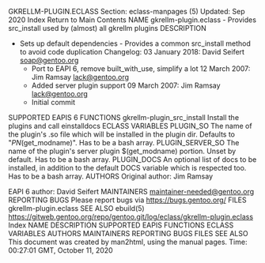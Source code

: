 GKRELLM-PLUGIN.ECLASS
Section: eclass-manpages (5)
Updated: Sep 2020
Index Return to Main Contents
NAME
gkrellm-plugin.eclass - Provides src_install used by (almost) all gkrellm plugins
DESCRIPTION
- Sets up default dependencies - Provides a common src_install method to avoid code duplication
Changelog:
  03 January 2018: David Seifert <soap@gentoo.org>
    - Port to EAPI 6, remove built_with_use, simplify a lot
  12 March 2007: Jim Ramsay <lack@gentoo.org>
    - Added server plugin support
  09 March 2007: Jim Ramsay <lack@gentoo.org>
    - Initial commit

SUPPORTED EAPIS
6
FUNCTIONS
gkrellm-plugin_src_install
Install the plugins and call einstalldocs
ECLASS VARIABLES
PLUGIN_SO
The name of the plugin's .so file which will be installed in the plugin dir. Defaults to "${PN}$(get_modname)". Has to be a bash array.
PLUGIN_SERVER_SO
The name of the plugin's server plugin $(get_modname) portion. Unset by default. Has to be a bash array.
PLUGIN_DOCS
An optional list of docs to be installed, in addition to the default DOCS variable which is respected too. Has to be a bash array.
AUTHORS
Original author: Jim Ramsay

  EAPI 6 author: David Seifert
MAINTAINERS
maintainer-needed@gentoo.org
REPORTING BUGS
Please report bugs via https://bugs.gentoo.org/
FILES
gkrellm-plugin.eclass
SEE ALSO
ebuild(5)
https://gitweb.gentoo.org/repo/gentoo.git/log/eclass/gkrellm-plugin.eclass
Index
NAME
DESCRIPTION
SUPPORTED EAPIS
FUNCTIONS
ECLASS VARIABLES
AUTHORS
MAINTAINERS
REPORTING BUGS
FILES
SEE ALSO
This document was created by man2html, using the manual pages.
Time: 00:27:01 GMT, October 11, 2020